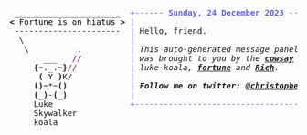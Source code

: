<pre style="font-family:Menlo,'DejaVu Sans Mono',consolas,'Courier New',monospace"> ______________________  <span style="color: #5f5fff; text-decoration-color: #5f5fff">+------ </span><span style="color: #5f5fff; text-decoration-color: #5f5fff; font-weight: bold">Sunday, 24 December 2023</span><span style="color: #5f5fff; text-decoration-color: #5f5fff"> ------+</span> <a href="https://www.informatik.uni-leipzig.de/~akiki/">Christopher Akiki</a>                
<span style="font-weight: bold">&lt;</span><span style="color: #000000; text-decoration-color: #000000"> Fortune is on hiatus </span><span style="font-weight: bold">&gt;</span> <span style="color: #5f5fff; text-decoration-color: #5f5fff">|</span>                                      <span style="color: #5f5fff; text-decoration-color: #5f5fff">|</span> ┣━━ Interests                    
 ----------------------  <span style="color: #5f5fff; text-decoration-color: #5f5fff">|</span> Hello, friend.                       <span style="color: #5f5fff; text-decoration-color: #5f5fff">|</span> ┃   ┣━━ My cat                   
  \                      <span style="color: #5f5fff; text-decoration-color: #5f5fff">|</span>                                      <span style="color: #5f5fff; text-decoration-color: #5f5fff">|</span> ┃   ┣━━ Representation Learning  
   \          .          <span style="color: #5f5fff; text-decoration-color: #5f5fff">|</span> <span style="font-style: italic">This auto-generated message panel </span>   <span style="color: #5f5fff; text-decoration-color: #5f5fff">|</span> ┃   ┣━━ Language Generation      
       ___   <span style="color: #800080; text-decoration-color: #800080">//</span>          <span style="color: #5f5fff; text-decoration-color: #5f5fff">|</span> <span style="font-style: italic">was brought to you by the </span><span style="font-weight: bold; font-style: italic"><a href="https://en.wikipedia.org/wiki/Cowsay">cowsay</a></span><span style="font-style: italic"> </span>    <span style="color: #5f5fff; text-decoration-color: #5f5fff">|</span> ┃   ┣━━ Text Mining              
     <span style="font-weight: bold">{</span>~._.~<span style="font-weight: bold">}</span><span style="color: #800080; text-decoration-color: #800080">//</span>           <span style="color: #5f5fff; text-decoration-color: #5f5fff">|</span> <span style="font-style: italic">luke-koala, </span><span style="font-weight: bold; font-style: italic"><a href="https://en.wikipedia.org/wiki/Fortune_(Unix)">fortune</a></span><span style="font-style: italic"> and </span><span style="font-weight: bold; font-style: italic"><a href="https://github.com/willmcgugan/rich">Rich</a></span><span style="font-style: italic">. </span>       <span style="color: #5f5fff; text-decoration-color: #5f5fff">|</span> ┃   ┣━━ Dataset Creation         
      <span style="font-weight: bold">(</span> Y <span style="font-weight: bold">)</span>K/            <span style="color: #5f5fff; text-decoration-color: #5f5fff">|</span>                                      <span style="color: #5f5fff; text-decoration-color: #5f5fff">|</span> ┃   ┗━━ TODO                     
     <span style="font-weight: bold">()</span>~*~<span style="font-weight: bold">()</span>             <span style="color: #5f5fff; text-decoration-color: #5f5fff">|</span> <span style="font-weight: bold; font-style: italic">Follow me on twitter: </span><span style="font-weight: bold; font-style: italic"><a href="https://twitter.com/christopher">@christopher</a></span>   <span style="color: #5f5fff; text-decoration-color: #5f5fff">|</span> ┣━━ Past Lives                   
     <span style="font-weight: bold">(</span>_<span style="font-weight: bold">)</span>-<span style="font-weight: bold">(</span>_<span style="font-weight: bold">)</span>             <span style="color: #5f5fff; text-decoration-color: #5f5fff">|</span>                                      <span style="color: #5f5fff; text-decoration-color: #5f5fff">|</span> ┃   ┣━━ Sociocultural antropology
     Luke                <span style="color: #5f5fff; text-decoration-color: #5f5fff">+--------------------------------------+</span> ┃   ┗━━ Network Engineering      
     Skywalker                                                    ┣━━ Current Location             
     koala                                                        ┃   ┗━━ Leipzig, Germany         
                                                                  ┗━━ Previous Locations           
                                                                      ┣━━ Durham, England          
                                                                      ┗━━ Zouk Mikael, Lebanon     
</pre>
